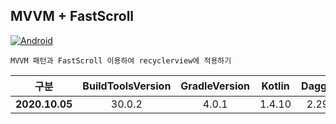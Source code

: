 ## MVVM + FastScroll
[![Android](https://img.shields.io/badge/Android-Java-green?style=flat-square)](https://developer.android.com/index.html)

````
MVVM 패턴과 FastScroll 이용하여 recyclerview에 적용하기
````

| <center>구분</center> | <center>BuildToolsVersion</center> | <center>GradleVersion</center> | <center>Kotlin</center> | <center>Dagger2</center> | <center>ViewModel</center> |
|:--------:|:--------:|:--------:|:--------:|:--------:|:--------:|
| **2020.10.05** | <center> 30.0.2 </center> | <center> 4.0.1 </center> | <center>1.4.10<center> | <center>2.29.1<center> | <center>2.2.0<center> |
